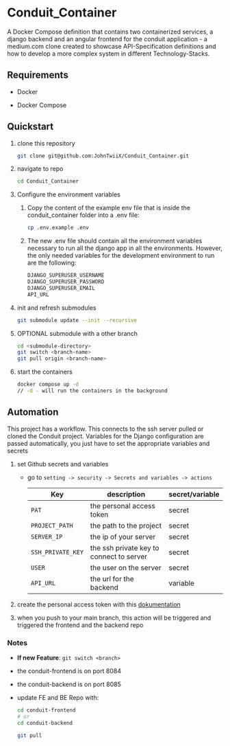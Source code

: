 # Conduit_Container

A Docker Compose definition that contains two containerized services, a django backend and an angular frontend for the conduit application - a medium.com clone created to showcase API-Specification definitions and how to develop a more complex system in different Technology-Stacks.

## Requirements

- Docker

- Docker Compose

## Quickstart

1. clone this repository

   ```bash
   git clone git@github.com:JohnTwiiX/Conduit_Container.git
   ```

1. navigate to repo

   ```bash
   cd Conduit_Container
   ```

1. Configure the environment variables

   1. Copy the content of the example env file that is inside the conduit_container folder into a .env file:

      ```bash
      cp .env.example .env
      ```

   1. The new .env file should contain all the environment variables necessary to run all the django app in all the environments. However, the only needed variables for the development environment to run are the following:

      ```bash
      DJANGO_SUPERUSER_USERNAME
      DJANGO_SUPERUSER_PASSWORD
      DJANGO_SUPERUSER_EMAIL
      API_URL
      ```

1. init and refresh submodules

   ```bash
   git submodule update --init --recursive
   ```

1. OPTIONAL submodule with a other branch

   ```bash
   cd <submodule-directory>
   git switch <branch-name>
   git pull origin <branch-name>
   ```

1. start the containers

   ```bash
   docker compose up -d
   // -d - will run the containers in the background
   ```

## Automation

This project has a workflow. This connects to the ssh server pulled or cloned the Conduit project. Variables for the Django configuration are passed automatically, you just have to set the appropriate variables and secrets

1. set Github secrets and variables

   - go to `setting -> security -> Secrets and variables -> actions`

     | Key               | description                              | secret/variable |
     | ----------------- | ---------------------------------------- | --------------- |
     | `PAT`             | the personal access token                | secret          |
     | `PROJECT_PATH`    | the path to the project                  | secret          |
     | `SERVER_IP`       | the ip of your server                    | secret          |
     | `SSH_PRIVATE_KEY` | the ssh private key to connect to server | secret          |
     | `USER`            | the user on the server                   | secret          |
     | `API_URL`         | the url for the backend                  | variable        |

1. create the personal access token with this [dokumentation](https://docs.github.com/en/authentication/keeping-your-account-and-data-secure/managing-your-personal-access-tokens#creating-a-personal-access-token-classic)

1. when you push to your main branch, this action will be triggered and triggered the frontend and the backend repo

### Notes

- **If new Feature**: `git switch <branch>`
- the conduit-frontend is on port 8084
- the conduit-backend is on port 8085
- update FE and BE Repo with:

  ```bash
  cd conduit-frontend
  # or
  cd conduit-backend

  git pull
  ```
